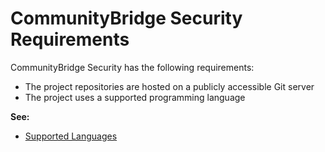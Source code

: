 # CommunityBridge Security Requirements

CommunityBridge Security has the following requirements:

* The project repositories are hosted on a publicly accessible Git server
* The project uses a supported programming language

**See:**

* [Supported Languages](supported-languages.md)

